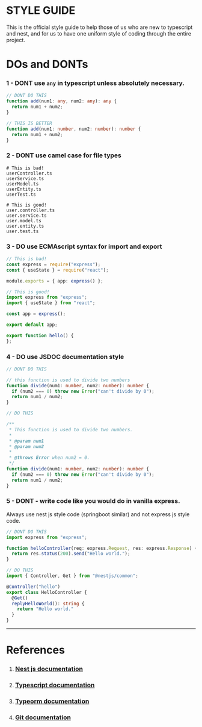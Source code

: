 # STYLE GUIDE

This is the official style guide to help those of us who are new to typescript and nest, and for us to have
one uniform style of coding through the entire project.

# DOs and DONTs

### 1 - DONT use `any` in typescript unless absolutely necessary.

```typescript
// DONT DO THIS
function add(num1: any, num2: any): any {
  return num1 + num2;
}

// THIS IS BETTER
function add(num1: number, num2: number): number {
  return num1 + num2;
}
```

### 2 - DONT use camel case for file types

```shelll
# This is bad!
userController.ts
userService.ts
userModel.ts
userEntity.ts
userTest.ts

# This is good!
user.controller.ts
user.service.ts
user.model.ts
user.entity.ts
user.test.ts
```

### 3 - DO use ECMAscript syntax for import and export

```typescript
// This is bad!
const express = require("express");
const { useState } = require("react");

module.exports = { app: express() };

// This is good!
import express from "express";
import { useState } from "react";

const app = express();

export default app;

export function hello() {
};
```

### 4 - DO use JSDOC documentation style

```typescript
// DONT DO THIS

// this function is used to divide two numbers
function divide(num1: number, num2: number): number {
  if (num2 === 0) throw new Error("can't divide by 0");
  return num1 / num2;
}

// DO THIS

/**
 * This function is used to divide two numbers.
 *
 * @param num1
 * @param num2
 *
 * @throws Error when num2 = 0.
 */
function divide(num1: number, num2: number): number {
  if (num2 === 0) throw new Error("can't divide by 0");
  return num1 / num2;
}
```

### 5 - DONT - write code like you would do in vanilla express.

Always use nest js style code (springboot similar) and not express js style code.

```typescript
// DONT DO THIS
import express from "express";

function helloController(req: express.Request, res: express.Response) {
  return res.status(200).send("Hello world.");
}

// DO THIS
import { Controller, Get } from "@nestjs/common";

@Controller("hello")
export class HelloController {
  @Get()
  replyHelloWorld(): string {
    return "Hello world."
  }
}
```

---

# References

1. ### [Nest js documentation](https://docs.nestjs.com/)
2. ### [Typescript documentation](https://www.typescriptlang.org/docs/)
3. ### [Typeorm documentation](https://typeorm.io/)
4. ### [Git documentation](https://git-scm.com/docs/git)
